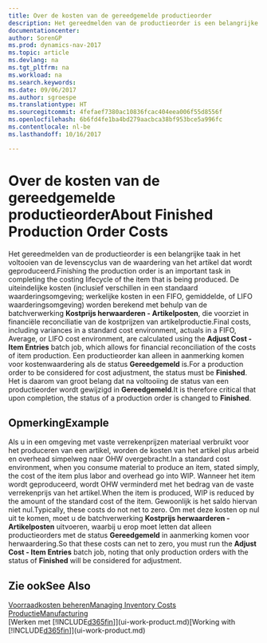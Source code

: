 ```yaml
---
title: Over de kosten van de gereedgemelde productieorder
description: Het gereedmelden van de productieorder is een belangrijke taak in het voltooien van de levenscyclus van de waardering van het artikel dat wordt geproduceerd. De uiteindelijke kosten, inclusief verschillen in een standaardwaarderingsomgeving, werkelijke kosten in een FIFO, gemiddelde of LIFO-waarderingsomgeving, worden berekend met behulp van de batchverwerking **Kostprijs herwaarderen - Artikelposten**.
documentationcenter: 
author: SorenGP
ms.prod: dynamics-nav-2017
ms.topic: article
ms.devlang: na
ms.tgt_pltfrm: na
ms.workload: na
ms.search.keywords: 
ms.date: 09/06/2017
ms.author: sgroespe
ms.translationtype: HT
ms.sourcegitcommit: 4fefaef7380ac10836fcac404eea006f55d8556f
ms.openlocfilehash: 6b6fd4fe1ba4bd279aacbca38bf953bce5a996fc
ms.contentlocale: nl-be
ms.lasthandoff: 10/16/2017

---
```

# <a name="about-finished-production-order-costs"></a><span data-ttu-id="3e4fc-104">Over de kosten van de gereedgemelde productieorder</span><span class="sxs-lookup"><span data-stu-id="3e4fc-104">About Finished Production Order Costs</span></span>
<span data-ttu-id="3e4fc-105">Het gereedmelden van de productieorder is een belangrijke taak in het voltooien van de levenscyclus van de waardering van het artikel dat wordt geproduceerd.</span><span class="sxs-lookup"><span data-stu-id="3e4fc-105">Finishing the production order is an important task in completing the costing lifecycle of the item that is being produced.</span></span> <span data-ttu-id="3e4fc-106">De uiteindelijke kosten (inclusief verschillen in een standaard waarderingsomgeving; werkelijke kosten in een FIFO, gemiddelde, of LIFO waarderingsomgeving) worden berekend met behulp van de batchverwerking **Kostprijs herwaarderen - Artikelposten**, die voorziet in financiële reconciliatie van de kostprijzen van artikelproductie.</span><span class="sxs-lookup"><span data-stu-id="3e4fc-106">Final costs, including variances in a standard cost environment, actuals in a FIFO, Average, or LIFO cost environment, are calculated using the **Adjust Cost - Item Entries** batch job, which allows for financial reconciliation of the costs of item production.</span></span> <span data-ttu-id="3e4fc-107">Een productieorder kan alleen in aanmerking komen voor kostenwaardering als de status **Gereedgemeld** is.</span><span class="sxs-lookup"><span data-stu-id="3e4fc-107">For a production order to be considered for cost adjustment, the status must be **Finished**.</span></span> <span data-ttu-id="3e4fc-108">Het is daarom van groot belang dat na voltooiing de status van een productieorder wordt gewijzigd in **Gereedgemeld**.</span><span class="sxs-lookup"><span data-stu-id="3e4fc-108">It is therefore critical that upon completion, the status of a production order is changed to **Finished**.</span></span>  

## <a name="example"></a><span data-ttu-id="3e4fc-109">Opmerking</span><span class="sxs-lookup"><span data-stu-id="3e4fc-109">Example</span></span>  
 <span data-ttu-id="3e4fc-110">Als u in een omgeving met vaste verrekenprijzen materiaal verbruikt voor het produceren van een artikel, worden de kosten van het artikel plus arbeid en overhead simpelweg naar OHW overgebracht.</span><span class="sxs-lookup"><span data-stu-id="3e4fc-110">In a standard cost environment, when you consume material to produce an item, stated simply, the cost of the item plus labor and overhead go into WIP.</span></span> <span data-ttu-id="3e4fc-111">Wanneer het item wordt geproduceerd, wordt OHW verminderd met het bedrag van de vaste verrekenprijs van het artikel.</span><span class="sxs-lookup"><span data-stu-id="3e4fc-111">When the item is produced, WIP is reduced by the amount of the standard cost of the item.</span></span> <span data-ttu-id="3e4fc-112">Gewoonlijk is het saldo hiervan niet nul.</span><span class="sxs-lookup"><span data-stu-id="3e4fc-112">Typically, these costs do not net to zero.</span></span> <span data-ttu-id="3e4fc-113">Om met deze kosten op nul uit te komen, moet u de batchverwerking **Kostprijs herwaarderen - Artikelposten** uitvoeren, waarbij u erop moet letten dat alleen productieorders met de status **Gereedgemeld** in aanmerking komen voor herwaardering.</span><span class="sxs-lookup"><span data-stu-id="3e4fc-113">So that these costs can net to zero, you must run the **Adjust Cost - Item Entries** batch job, noting that only production orders with the status of **Finished** will be considered for adjustment.</span></span>  

## <a name="see-also"></a><span data-ttu-id="3e4fc-114">Zie ook</span><span class="sxs-lookup"><span data-stu-id="3e4fc-114">See Also</span></span>  
[<span data-ttu-id="3e4fc-115">Voorraadkosten beheren</span><span class="sxs-lookup"><span data-stu-id="3e4fc-115">Managing Inventory Costs</span></span>](finance-manage-inventory-costs.md)  
[<span data-ttu-id="3e4fc-116">Productie</span><span class="sxs-lookup"><span data-stu-id="3e4fc-116">Manufacturing</span></span>](production-manage-manufacturing.md)  
<span data-ttu-id="3e4fc-117">[Werken met [!INCLUDE[d365fin](includes/d365fin_md.md)]](ui-work-product.md)</span><span class="sxs-lookup"><span data-stu-id="3e4fc-117">[Working with [!INCLUDE[d365fin](includes/d365fin_md.md)]](ui-work-product.md)</span></span>


